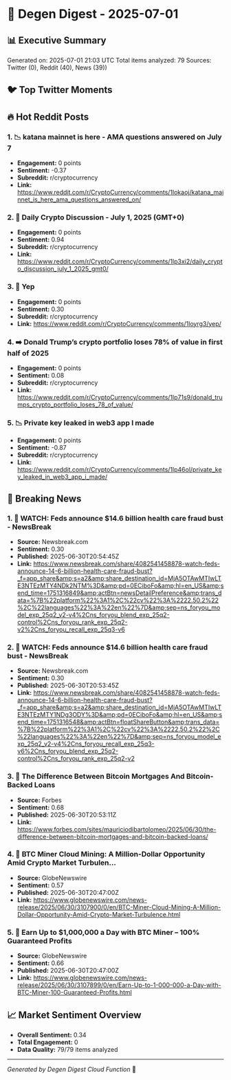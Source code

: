 # 🚀 Degen Digest - 2025-07-01

## 📊 Executive Summary
Generated on: 2025-07-01 21:03 UTC
Total items analyzed: 79
Sources: Twitter (0), Reddit (40), News (39))

## 🐦 Top Twitter Moments

## 🔥 Hot Reddit Posts

### 1. 📉 katana mainnet is here - AMA questions answered on July 7
- **Engagement:** 0 points
- **Sentiment:** -0.37
- **Subreddit:** r/cryptocurrency
- **Link:** https://www.reddit.com/r/CryptoCurrency/comments/1lokaoj/katana_mainnet_is_here_ama_questions_answered_on/

### 2. 🚀 Daily Crypto Discussion - July 1, 2025 (GMT+0)
- **Engagement:** 0 points
- **Sentiment:** 0.94
- **Subreddit:** r/cryptocurrency
- **Link:** https://www.reddit.com/r/CryptoCurrency/comments/1lp3xi2/daily_crypto_discussion_july_1_2025_gmt0/

### 3. 🚀 Yep
- **Engagement:** 0 points
- **Sentiment:** 0.30
- **Subreddit:** r/cryptocurrency
- **Link:** https://www.reddit.com/r/CryptoCurrency/comments/1loyrg3/yep/

### 4. ➡️ Donald Trump’s crypto portfolio loses 78% of value in first half of 2025
- **Engagement:** 0 points
- **Sentiment:** 0.08
- **Subreddit:** r/cryptocurrency
- **Link:** https://www.reddit.com/r/CryptoCurrency/comments/1lp71s9/donald_trumps_crypto_portfolio_loses_78_of_value/

### 5. 📉 Private key leaked in web3 app I made
- **Engagement:** 0 points
- **Sentiment:** -0.87
- **Subreddit:** r/cryptocurrency
- **Link:** https://www.reddit.com/r/CryptoCurrency/comments/1lp46ol/private_key_leaked_in_web3_app_i_made/

## 📰 Breaking News

### 1. 🚀 WATCH: Feds announce $14.6 billion health care fraud bust - NewsBreak
- **Source:** Newsbreak.com
- **Sentiment:** 0.30
- **Published:** 2025-06-30T20:54:45Z
- **Link:** https://www.newsbreak.com/share/4082541458878-watch-feds-announce-14-6-billion-health-care-fraud-bust?_f=app_share&amp;s=a2&amp;share_destination_id=MjA5OTAwMTIwLTE3NTEzMTY4NDk2NTM%3D&amp;pd=0ECiboFo&amp;hl=en_US&amp;send_time=1751316849&amp;actBtn=newsDetailPreference&amp;trans_data=%7B%22platform%22%3A1%2C%22cv%22%3A%2222.50.2%22%2C%22languages%22%3A%22en%22%7D&amp;sep=ns_foryou_model_exp_25q2_v2-v4%2Cns_foryou_blend_exp_25q2-control%2Cns_foryou_rank_exp_25q2-v2%2Cns_foryou_recall_exp_25q3-v6

### 2. 🚀 WATCH: Feds announce $14.6 billion health care fraud bust - NewsBreak
- **Source:** Newsbreak.com
- **Sentiment:** 0.30
- **Published:** 2025-06-30T20:53:45Z
- **Link:** https://www.newsbreak.com/share/4082541458878-watch-feds-announce-14-6-billion-health-care-fraud-bust?_f=app_share&amp;s=a2&amp;share_destination_id=MjA5OTAwMTIwLTE3NTEzMTY1NDg3ODY%3D&amp;pd=0ECiboFo&amp;hl=en_US&amp;send_time=1751316548&amp;actBtn=floatShareButton&amp;trans_data=%7B%22platform%22%3A1%2C%22cv%22%3A%2222.50.2%22%2C%22languages%22%3A%22en%22%7D&amp;sep=ns_foryou_model_exp_25q2_v2-v4%2Cns_foryou_recall_exp_25q3-v6%2Cns_foryou_blend_exp_25q2-control%2Cns_foryou_rank_exp_25q2-v2

### 3. 🚀 The Difference Between Bitcoin Mortgages And Bitcoin-Backed Loans
- **Source:** Forbes
- **Sentiment:** 0.68
- **Published:** 2025-06-30T20:53:11Z
- **Link:** https://www.forbes.com/sites/mauriciodibartolomeo/2025/06/30/the-difference-between-bitcoin-mortgages-and-bitcoin-backed-loans/

### 4. 🚀 BTC Miner Cloud Mining: A Million-Dollar Opportunity Amid Crypto Market Turbulen...
- **Source:** GlobeNewswire
- **Sentiment:** 0.57
- **Published:** 2025-06-30T20:47:00Z
- **Link:** https://www.globenewswire.com/news-release/2025/06/30/3107900/0/en/BTC-Miner-Cloud-Mining-A-Million-Dollar-Opportunity-Amid-Crypto-Market-Turbulence.html

### 5. 🚀 Earn Up to $1,000,000 a Day with BTC Miner – 100% Guaranteed Profits
- **Source:** GlobeNewswire
- **Sentiment:** 0.66
- **Published:** 2025-06-30T20:47:00Z
- **Link:** https://www.globenewswire.com/news-release/2025/06/30/3107899/0/en/Earn-Up-to-1-000-000-a-Day-with-BTC-Miner-100-Guaranteed-Profits.html

## 📈 Market Sentiment Overview
- **Overall Sentiment:** 0.34
- **Total Engagement:** 0
- **Data Quality:** 79/79 items analyzed

---
*Generated by Degen Digest Cloud Function* 🤖
